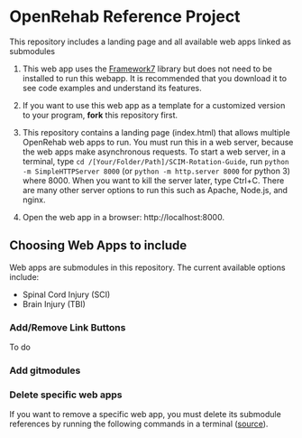 # OpenRehab Reference Project
This repository includes a landing page and all available web apps linked as submodules

1. This web app uses the [Framework7](https://framework7.io) library but does not need to be installed to run this webapp. It is recommended that you download it to see code examples and understand its features.

2. If you want to use this web app as a template for a customized version to your program, **fork** this repository first. 

3. This repository contains a landing page (index.html) that allows multiple OpenRehab web apps to run. You must run this in a web server, because the web apps make asynchronous requests. To start a web server, in a terminal, type ```cd /[Your/Folder/Path]/SCIM-Rotation-Guide```, run ```python -m SimpleHTTPServer 8000``` (or ```python -m http.server 8000``` for python 3) where 8000.  When you want to kill the server later, type Ctrl+C. There are many other server options to run this such as Apache, Node.js, and nginx. 

4. Open the web app in a browser: http://localhost:8000.

## Choosing Web Apps to include
Web apps are submodules in this repository. The current available options include:

  * Spinal Cord Injury (SCI)
  * Brain Injury (TBI)
  
 ### Add/Remove Link Buttons
 To do
 
 ### Add gitmodules
 
 ### Delete specific web apps
 If you want to remove a specific web app, you must delete its submodule references by running the following commands in a terminal ([source](https://davidwalsh.name/git-remove-submodule)).
 
